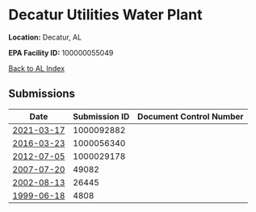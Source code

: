 # Decatur Utilities Water Plant

**Location:** Decatur, AL

**EPA Facility ID:** 100000055049

[Back to AL Index](../../index.md)

## Submissions

| Date | Submission ID | Document Control Number |
|------|--------------|-------------------------|
| [2021-03-17](submissions/1000092882.md) | 1000092882 |  |
| [2016-03-23](submissions/1000056340.md) | 1000056340 |  |
| [2012-07-05](submissions/1000029178.md) | 1000029178 |  |
| [2007-07-20](submissions/49082.md) | 49082 |  |
| [2002-08-13](submissions/26445.md) | 26445 |  |
| [1999-06-18](submissions/4808.md) | 4808 |  |
